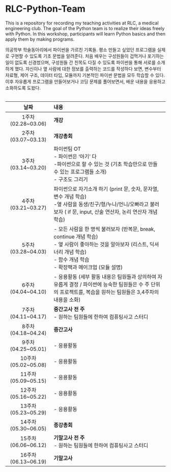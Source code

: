 # RLC-Python-Team


This is a repository for recording my teaching activities at RLC, a medical engineering club. The goal of the Python team is to realize their ideas freely with Python. In this workshop, participants will learn Python basics and then apply them by making programs.</br>

의공학부 학술동아리에서 파이썬을 가르친 기록들. 평소 만들고 싶었던 프로그램을 실제로 구현할 수 있도록 기초 문법을 알려준다. 처음 배우는 구성원들이 겁먹거나 포기하는 일이 없도록 신경썼으며, 구성원들 간 친목도 다질 수 있도록 파이썬을 통해 서로를 소개하게 했다. 자신이나 옆 사람에 대한 정보를 출력하는 코드를 작성하다 보면, 변수부터 자료형, 제어 구조, 데이터 타입, 모듈까지 기본적인 파이썬 문법을 모두 학습할 수 있다. 이후 자유롭게 프로그램을 만들어보거나 코딩 문제를 풀어보면서, 배운 내용을 응용하고 소화하도록 도왔다.</br></br>

|날짜|내용|
|:---:|:---|
|1주차(02.28~03.06)|**개강**|
|2주차(03.07~03.13)|**개강총회**|
|3주차(03.14~03.20)|파이썬팀 OT</br> - 파이썬은 ‘아기’ 다</br> -파이썬으로 할 수 있는 것 (기초 학습만으로 만들 수 있는 프로그램들 소개)</br> - 구조도 그리기|
|4주차(03.21~03.27)|파이썬으로 자기소개 하기 (print 문, 숫자, 문자열, 변수 개념 학습)</br> -옆 사람을 동생/친구/형/누나/언니/오빠라고 불러보자 ( if 문, input, 산술 연산자, 논리 연산자 개념 학습)|
|5주차(03.28~04.03)|- 모든 사람을 한 명씩 불러보자 (반복문, break, continue 개념 학습)</br> - 옆 사람이 좋아하는 것을 알아보자 (리스트, 딕셔너리 개념 학습)</br> - 함수 개념 학습</br> - 확장팩과 메이크업 (모듈 설명)|
|6주차(04.04~04.10)|- 응용활동 (세부 활동 내용은 팀원들과 상의하여 자유롭게 결정 / 파이썬에 능숙한 팀원들은 수 주 단위의 프로젝트를, 복습을 원하는 팀원들은 3,4주차의 내용을 소화)|
|7주차(04.11~04.17)|**중간고사 전 주**</br> - 원하는 팀원들에 한하여 컴퓨팅사고 스터디|
|8주차(04.18~04.24)|**중간고사**|
|9주차(04.25~05.01)|- 응용활동|
|10주차(05.02~05.08)|- 응용활동|
|11주차(05.09~05.15)|- 응용활동|
|12주차(05.16~05.22)|- 응용활동|
|13주차(05.23~05.29)|- 응용활동|
|14주차(05.30~06.05)|**종강총회**|
|15주차(06.06~06.12)|**기말고사 전 주**</br> - 원하는 팀원들에 한하여 컴퓨팅사고 스터디|
|16주차(06.13~06.19)|**기말고사**|
